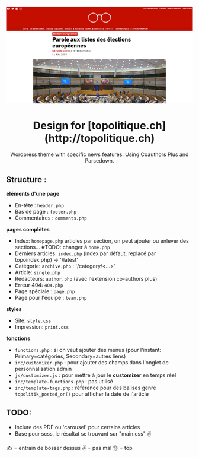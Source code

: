 ![topo](screenshot.png)

<h1 style="text-align:center">
Design for [topolitique.ch](http://topolitique.ch)
</h1>
<p style="text-align:center">
Wordpress theme with specific news features. Using Coauthors Plus and
Parsedown. </p>

## Structure :

**éléments d'une page**

-   En-tête : `header.php`
-   Bas de page : `footer.php`
-   Commentaires : `comments.php`

**pages complètes**

-   Index: `homepage.php` articles par section, on peut ajouter ou
    enlever des sections... #TODO: changer à `home.php`
-   Derniers articles: `index.php` (index par défaut, replacé par
    topoindex.php) -> '/latest'
-   Catégorie:  `archive.php` : '/category/\<...>'
-   Article: `single.php`
-   Rédacteurs: `author.php` (avec l'extension co-authors plus)
-   Erreur 404: `404.php`
-   Page spéciale : `page.php`
-   Page pour l'équipe : `team.php`

**styles**

-   Site: `style.css`
-   Impression: `print.css`

**fonctions**

-   `functions.php` : si on veut ajouter des menus (pour l'instant:
    Primary=catégories, Secondary=autres liens)
-   `inc/customizer.php` : pour ajouter des champs dans l'onglet de
    personnalisation admin
-   `js/customizer.js` : pour mettre à jour le **customizer** en temps
    réel
-   `inc/template-functions.php` : pas utilisé
-   `inc/template-tags.php` : référence pour des balises genre
    `topolitik_posted_on()` pour afficher la date de l'article

## TODO:

-   Inclure des PDF ou 'carousel' pour certains articles
-   Base pour scss, le résultat se trouvant sur "main.css" ✌️


✍️ = entrain de bosser dessus
✌️ = pas mal
👌 = top
